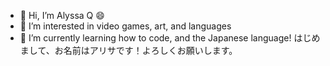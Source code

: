 - 👋 Hi, I’m Alyssa Q :smile:
- 👀 I’m interested in video games, art, and languages
- 🌱 I’m currently learning how to code, and the Japanese language! はじめまして、お名前はアリサです！よろしくお願いします。

<!---
arquisito/arquisito is a ✨ special ✨ repository because its `README.md` (this file) appears on your GitHub profile.
You can click the Preview link to take a look at your changes.
--->
